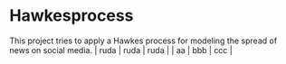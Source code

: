 # Hawkesprocess
This project tries to apply a Hawkes process for modeling the spread of news on social media.
| ruda |  ruda |  ruda |
|   aa   |    bbb    |   ccc    |
